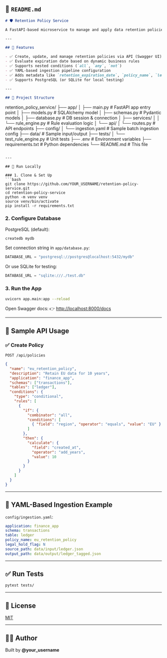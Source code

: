 ## 📘 `README.md`

```markdown
# 🛡️ Retention Policy Service

A FastAPI-based microservice to manage and apply data retention policies for enterprise archival systems. Supports complex rule-based expiration logic using a configurable JSON structure.

---

## 🚀 Features

- ✅ Create, update, and manage retention policies via API (Swagger UI)
- ✅ Evaluate expiration date based on dynamic business rules
- ✅ Supports nested conditions (`all`, `any`, `not`)
- ✅ YAML-based ingestion pipeline configuration
- ✅ Adds metadata like `retention_expiration_date`, `policy_name`, `legal_hold_flag` to ingested data
- ✅ Supports PostgreSQL (or SQLite for local testing)

---

## 🧱 Project Structure

```

retention\_policy\_service/
├── app/
│   ├── main.py              # FastAPI app entry point
│   ├── models.py            # SQLAlchemy model
│   ├── schemas.py           # Pydantic models
│   ├── database.py          # DB session & connection
│   ├── services/
│   │   └── rule\_engine.py   # Rule evaluation logic
│   └── api/
│       └── routes.py        # API endpoints
├── config/
│   └── ingestion.yaml       # Sample batch ingestion config
├── data/                    # Sample input/output
├── tests/
│   └── test\_rule\_engine.py  # Unit tests
├── .env                     # Environment variables
├── requirements.txt         # Python dependencies
└── README.md                # This file

````

---

## 🧪 Run Locally

### 1. Clone & Set Up
```bash
git clone https://github.com/YOUR_USERNAME/retention-policy-service.git
cd retention-policy-service
python -m venv venv
source venv/bin/activate
pip install -r requirements.txt
````

### 2. Configure Database

PostgreSQL (default):

```bash
createdb mydb
```

Set connection string in `app/database.py`:

```python
DATABASE_URL = "postgresql://postgres@localhost:5432/mydb"
```

Or use SQLite for testing:

```python
DATABASE_URL = "sqlite:///./test.db"
```

### 3. Run the App

```bash
uvicorn app.main:app --reload
```

Open Swagger docs:
👉 [http://localhost:8000/docs](http://localhost:8000/docs)

---

## 🧠 Sample API Usage

### ✅ Create Policy

```http
POST /api/policies
```

```json
{
  "name": "eu_retention_policy",
  "description": "Retain EU data for 10 years",
  "application": "finance_app",
  "schemas": ["transactions"],
  "tables": ["ledger"],
  "conditions": {
    "type": "conditional",
    "rules": [
      {
        "if": {
          "combinator": "all",
          "conditions": [
            { "field": "region", "operator": "equals", "value": "EU" }
          ]
        },
        "then": {
          "calculate": {
            "field": "created_at",
            "operator": "add_years",
            "value": 10
          }
        }
      }
    ]
  }
}
```

---

## 📁 YAML-Based Ingestion Example

`config/ingestion.yaml`:

```yaml
application: finance_app
schema: transactions
table: ledger
policy_name: eu_retention_policy
legal_hold_flag: N
source_path: data/input/ledger.json
output_path: data/output/ledger_tagged.json
```

---

## ✅ Run Tests

```bash
pytest tests/
```

---

## 🧾 License

[MIT](LICENSE)

---

## 👨‍💻 Author

Built by **@your\_username**

```


```
